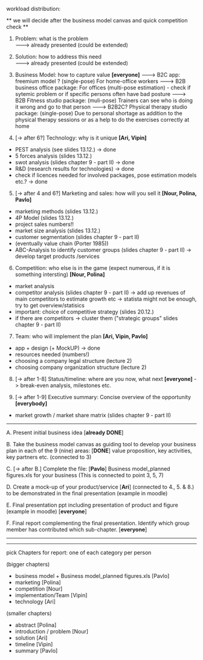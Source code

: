 workload distribution: 

** we will decide after the business model canvas and quick competition check ** 

1. Problem: what is the problem   
---> already presented (could be extended)

2. Solution: how to address this need  
 ---> already presented (could be extended)

3. Business Model: how to capture value **[everyone]**
---> B2C app: freemium model ? (single-pose) For home-office workers
---> B2B business office package: For offices (multi-pose estimation) - check if sytemic problem or if specific persons often have bad posture 
---> B2B Fitness studio package: (muli-pose) Trainers can see who is doing it wrong and go to that person 
---> B2B2C? Physical therapy studio package: (single-pose) Due to personal shortage as addition to the physical therapy sessions or as a help to do the exercises correctly at home

4. [-> after 6?] Technology: why is it unique **[Ari, Vipin]**
 * PEST analysis (see slides 13.12.) -> done
 * 5 forces analysis (slides 13.12.)
 * swot analysis (slides chapter 9 - part II) -> done
 * R&D (research results for technologies) -> done
 * check if licences needed for involved packages, pose estimation models etc.? -> done
    
5. [-> after 4 and 6?] Marketing and sales: how will you sell it **[Nour, Polina, Pavlo]**
 * marketing methods (slides 13.12.)
 * 4P Model (slides 13.12.) 
 * project sales numbers!! 
 * market size analysis (slides 13.12.)
 * customer segmentation (slides chapter 9 - part II)
 * (eventually value chain (Porter 1985))
 * ABC-Analysis to identify customer groups (slides chapter 9 - part II) -> develop target products /services
   
6. Competition: who else is in the game (expect numerous, if it is something intersting) **[Nour, Polina]**
  * market analysis
  * competitor analysis (slides chapter 9 - part II) -> add up revenues of main competitors to estimate growth etc
                                        -> statista might not be enough, try to get overview/statisics
  * important: choice of competitive strategy (slides 20.12.)
  * if there are competitors -> cluster them ("strategic groups" slides chapter 9 - part II)

7. Team: who will implement the plan **[Ari, Vipin, Pavlo]**
 * app + design (+ MockUP) -> done
 * resources needed (numbers!)
 * choosing a company legal structure (lecture 2)
 * choosing company organization structure (lecture 2)
      
8. [-> after 1-8] Status/timeline: where are you now, what next **[everyone]**  -> break-even analysis, milestones etc.

9. [-> after 1-9] Executive summary: Concise overview of the opportunity  **[everybody]**
* market growth / market share matrix (slides chapter 9 - part II)
_______________________________________________________________________________________________________
A. Present initial business idea [**already DONE**]

B. Take the business model canvas 
as guiding tool to develop your business
plan in each of the 9 (nine) areas: [**DONE**]
value proposition, key activities, key partners etc.
(connected to 3)

C. [-> after B.] Complete the file: [**Pavlo**]
Business model_planned figures.xls for your business
(This is connected to point 3, 5, 7)

D. Create a mock-up of your product/service [**Ari**] (connected to 4., 5. & 8.)
to be demonstrated in the final presentation (example in moodle)

E. Final presentation ppt including presentation of product and figure (example in moodle) [**everyone**]

F. Final report complementing the final presentation. Identify which group member has contributed 
which sub-chapter. [**everyone**]

------------------------------------------------------------------------------------------------------
-------------------------------
pick Chapters for report: one of each category per person 

(bigger chapters)
- business model + Business model_planned figures.xls [Pavlo] 
- marketing [Polina]
- competition [Nour]
- implementation/Team [Vipin]
- technology [Ari]
  
(smaller chapters)
- abstract [Polina]
- introduction / problem [Nour]
- solution [Ari]
- timeline [Vipin]
- summary [Pavlo]


